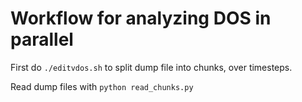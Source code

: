 # Workflow for analyzing DOS in parallel

First do `./editvdos.sh` to split dump file into chunks, over timesteps.

Read dump files with `python read_chunks.py`
